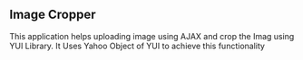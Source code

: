 ## Image Cropper

This application helps uploading image using AJAX and crop the Imag using YUI Library. It Uses Yahoo Object of YUI to achieve this functionality

